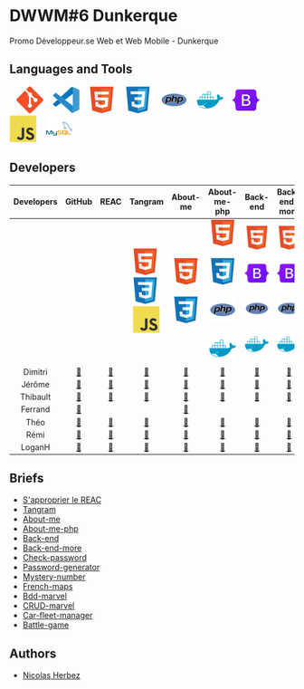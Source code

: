 # DWWM#6 Dunkerque

Promo Développeur.se Web et Web Mobile - Dunkerque

## Languages and Tools

&nbsp;&nbsp;
![img_git](./profile/img/git.svg)
&nbsp;&nbsp;
![img_vscode](./profile/img/vscode.svg)
&nbsp;&nbsp;
![img_html](./profile/img/html.svg)
&nbsp;&nbsp;
![img_css](./profile/img/css.svg)
&nbsp;&nbsp;
![img_php](./profile/img/php.svg)
&nbsp;&nbsp;
![img_docker](./profile/img/docker.svg)
&nbsp;&nbsp;
![img_bootstrap](./profile/img/bootstrap.svg)
&nbsp;&nbsp;
![img_javascript](./profile/img/javascript.svg)
&nbsp;&nbsp;
![img_mysql](./profile/img/mysql.svg)
<!-- &nbsp;&nbsp;
![img_wordpress](./profile/img/wordpress.svg) -->

## Developers

| Developers | GitHub | REAC | Tangram | About-me | About-me-php | Back-end | Back-end-more | Check-password | Password-generator | Mystery-number | French-maps | Bdd-marvel | CRUD-marvel | Car-fleet-manager | Battle-game |
| :----: | :----: | :----: | :----: | :----: | :----: | :----: | :----: | :----: | :----: | :----: | :----: | :----: | :----: | :----: | :----: |
|  |  |  | ![img_html](./profile/img/html.svg)&nbsp;![img_css](./profile/img/css.svg)&nbsp;![img_css](./profile/img/javascript.svg) | ![img_html](./profile/img/html.svg)&nbsp;![img_css](./profile/img/css.svg) | ![img_html](./profile/img/html.svg)&nbsp;![img_css](./profile/img/css.svg)&nbsp;![img_php](./profile/img/php.svg)&nbsp;![img_docker](./profile/img/docker.svg) | ![img_html](./profile/img/html.svg)&nbsp;![img_bootstrap](./profile/img/bootstrap.svg)&nbsp;![img_php](./profile/img/php.svg)&nbsp;![img_docker](./profile/img/docker.svg) | ![img_html](./profile/img/html.svg)&nbsp;![img_bootstrap](./profile/img/bootstrap.svg)&nbsp;![img_php](./profile/img/php.svg)&nbsp;![img_docker](./profile/img/docker.svg) | ![img_html](./profile/img/html.svg)&nbsp;![img_bootstrap](./profile/img/bootstrap.svg)&nbsp;![img_php](./profile/img/php.svg)&nbsp;![img_docker](./profile/img/docker.svg) | ![img_html](./profile/img/html.svg)&nbsp;![img_css](./profile/img/css.svg)&nbsp;![img_bootstrap](./profile/img/bootstrap.svg)&nbsp;![img_css](./profile/img/javascript.svg) | ![img_html](./profile/img/html.svg)&nbsp;![img_css](./profile/img/css.svg)&nbsp;![img_bootstrap](./profile/img/bootstrap.svg)&nbsp;![img_css](./profile/img/javascript.svg) | ![img_html](./profile/img/html.svg)&nbsp;![img_css](./profile/img/css.svg)&nbsp;![img_bootstrap](./profile/img/bootstrap.svg)&nbsp;![img_css](./profile/img/javascript.svg) | ![img_mysql](./profile/img/mysql.svg)&nbsp;![img_docker](./profile/img/docker.svg) | ![img_php](./profile/img/php.svg)&nbsp;![img_mysql](./profile/img/mysql.svg)&nbsp;![img_docker](./profile/img/docker.svg) | ![img_php](./profile/img/php.svg)&nbsp;![img_mysql](./profile/img/mysql.svg)&nbsp;![img_docker](./profile/img/docker.svg) |  |
| Dimitri | <a href="https://github.com/TDxDimitri">🔗</a> | <a href="https://github.com/DWWM-2-Dunkerque/reac-td">🔗</a> | <a href="https://github.com/DWWM-2-Dunkerque/tangram-td">🔗</a> | <a href="https://github.com/DWWM-2-Dunkerque/about-me-td">🔗</a> | <a href="https://github.com/DWWM-2-Dunkerque/about-me-php-td">🔗</a> | <a href="https://github.com/DWWM-2-Dunkerque/back-end-td">🔗</a> | <a href="https://github.com/DWWM-2-Dunkerque/back-end-more-td">🔗</a> | <a href="https://github.com/DWWM-2-Dunkerque/check-password-td">🔗</a> | <a href="https://github.com/DWWM-2-Dunkerque/password-generator-td">🔗</a> | <a href="https://github.com/DWWM-2-Dunkerque/mystery-number-td">🔗</a> | <a href="https://github.com/DWWM-2-Dunkerque/french-maps-td">🔗</a> | <a href="https://github.com/DWWM-2-Dunkerque/bdd-marvel-td">🔗</a> | <a href="https://github.com/DWWM-2-Dunkerque/crud-marvel-td">🔗</a> | <a href="https://github.com/DWWM-2-Dunkerque/car-fleet-manager-td">🔗</a> |  |
| Jérôme | <a href="https://github.com/GuidtJ">🔗</a> | <a href="https://github.com/DWWM-2-Dunkerque/reac-gj">🔗</a> | <a href="https://github.com/DWWM-2-Dunkerque/tangram-gj">🔗</a> | <a href="https://github.com/DWWM-2-Dunkerque/about-me-gj">🔗</a> | <a href="https://github.com/DWWM-2-Dunkerque/about-me-php-gj">🔗</a> | <a href="https://github.com/DWWM-2-Dunkerque/back-end-gj">🔗</a> | <a href="https://github.com/DWWM-2-Dunkerque/back-end-more-gj">🔗</a> | <a href="https://github.com/DWWM-2-Dunkerque/check-password-gj">🔗</a> | <a href="https://github.com/DWWM-2-Dunkerque/password-generator-gj">🔗</a> | <a href="https://github.com/DWWM-2-Dunkerque/mystery-number-gj">🔗</a> | <a href="https://github.com/DWWM-2-Dunkerque/french-maps-gj">🔗</a> | <a href="https://github.com/DWWM-2-Dunkerque/bdd-marvel-gj">🔗</a> | <a href="https://github.com/DWWM-2-Dunkerque/crud-marvel-gj">🔗</a> | <a href="https://github.com/DWWM-2-Dunkerque/car-fleet-manager-gj">🔗</a> |  |
| Thibault | <a href="https://github.com/Nightct">🔗</a> | <a href="https://github.com/DWWM-2-Dunkerque/reac-ct">🔗</a> | <a href="https://github.com/DWWM-2-Dunkerque/tangram-ct">🔗</a> | <a href="https://github.com/DWWM-2-Dunkerque/about-me-ct">🔗</a> | <a href="https://github.com/DWWM-2-Dunkerque/about-me-php-ct">🔗</a> | <a href="https://github.com/DWWM-2-Dunkerque/back-end-ct">🔗</a> | <a href="https://github.com/DWWM-2-Dunkerque/back-end-more-ct">🔗</a> | <a href="https://github.com/DWWM-2-Dunkerque/check-password-ct">🔗</a> | <a href="https://github.com/DWWM-2-Dunkerque/password-generator-ct">🔗</a> | <a href="https://github.com/DWWM-2-Dunkerque/mystery-number-ct">🔗</a> | <a href="https://github.com/DWWM-2-Dunkerque/french-maps-ct">🔗</a> | <a href="https://github.com/DWWM-2-Dunkerque/bdd-marvel-ct">🔗</a> | <a href="https://github.com/DWWM-2-Dunkerque/crud-marvel-ct">🔗</a> | <a href="https://github.com/DWWM-2-Dunkerque/car-fleet-manager-ct">🔗</a> |  |
| Ferrand | <a href="https://github.com/ferrand333">🔗</a> |  |  | <a href="https://github.com/DWWM-2-Dunkerque/about-me-nf">🔗</a> |  |  |  |  |  |  |  | <a href="https://github.com/DWWM-2-Dunkerque/bdd-marvel-nf">🔗</a> |  |  |  |
| Théo | <a href="https://github.com/FeverTheo">🔗</a> | <a href="https://github.com/DWWM-2-Dunkerque/reac-ft">🔗</a> | <a href="https://github.com/DWWM-2-Dunkerque/tangram-ft">🔗</a> | <a href="https://github.com/DWWM-2-Dunkerque/about-me-ft">🔗</a> | <a href="https://github.com/DWWM-2-Dunkerque/about-me-php-ft">🔗</a> | <a href="https://github.com/DWWM-2-Dunkerque/back-end-ft">🔗</a> | <a href="https://github.com/DWWM-2-Dunkerque/back-end-more-ft">🔗</a> | <a href="https://github.com/DWWM-2-Dunkerque/check-password-ft">🔗</a> | <a href="https://github.com/DWWM-2-Dunkerque/password-generator-ft">🔗</a> | <a href="https://github.com/DWWM-2-Dunkerque/mystery-number-ft">🔗</a> | <a href="https://github.com/DWWM-2-Dunkerque/french-maps-ft">🔗</a> | <a href="https://github.com/DWWM-2-Dunkerque/bdd-marvel-ft">🔗</a> | <a href="https://github.com/DWWM-2-Dunkerque/crud-marvel-ft">🔗</a> | <a href="https://github.com/DWWM-2-Dunkerque/car-fleet-manager-ft">🔗</a> |  |
| Rémi | <a href="https://github.com/Remi59430">🔗</a> | <a href="https://github.com/DWWM-2-Dunkerque/reac-pr">🔗</a> | <a href="https://github.com/DWWM-2-Dunkerque/tangram-pr">🔗</a> | <a href="https://github.com/DWWM-2-Dunkerque/about-me-pr">🔗</a> | <a href="https://github.com/DWWM-2-Dunkerque/about-me-php-pr">🔗</a> | <a href="https://github.com/DWWM-2-Dunkerque/back-end-pr">🔗</a> | <a href="https://github.com/DWWM-2-Dunkerque/back-end-more-pr">🔗</a> | <a href="https://github.com/DWWM-2-Dunkerque/check-password-pr">🔗</a> | <a href="https://github.com/DWWM-2-Dunkerque/password-generator-pr">🔗</a> | <a href="https://github.com/DWWM-2-Dunkerque/mystery-number-pr">🔗</a> | <a href="https://github.com/DWWM-2-Dunkerque/french-maps-pr">🔗</a> | <a href="https://github.com/DWWM-2-Dunkerque/bdd-marvel-pr">🔗</a> | <a href="https://github.com/DWWM-2-Dunkerque/crud-marvel-pr">🔗</a> | <a href="https://github.com/DWWM-2-Dunkerque/car-fleet-manager-pr">🔗</a> |  |
| LoganH | <a href="https://github.com/Lolodezil">🔗</a> | <a href="https://github.com/DWWM-2-Dunkerque/reac-hl">🔗</a> | <a href="https://github.com/DWWM-2-Dunkerque/tangram-hl">🔗</a> | <a href="https://github.com/DWWM-2-Dunkerque/about-me-hl">🔗</a> | <a href="https://github.com/DWWM-2-Dunkerque/about-me-php-hl">🔗</a> | <a href="https://github.com/DWWM-2-Dunkerque/back-end-hl">🔗</a> | <a href="https://github.com/DWWM-2-Dunkerque/back-end-more-hl">🔗</a> | <a href="https://github.com/DWWM-2-Dunkerque/check-password-hl">🔗</a> | <a href="https://github.com/DWWM-2-Dunkerque/password-generator-hl">🔗</a> | <a href="https://github.com/DWWM-2-Dunkerque/mystery-number-hl">🔗</a> | <a href="https://github.com/DWWM-2-Dunkerque/french-maps-hl">🔗</a> | <a href="https://github.com/DWWM-2-Dunkerque/bdd-marvel-hl">🔗</a> | <a href="https://github.com/DWWM-2-Dunkerque/crud-marvel-hl">🔗</a> | <a href="https://github.com/DWWM-2-Dunkerque/car-fleet-manager-hl">🔗</a> |  |

## Briefs

- [S'approprier le REAC](https://github.com/DWWM-2-Dunkerque/reac)
- [Tangram](https://github.com/DWWM-2-Dunkerque/tangram)
- [About-me](https://github.com/DWWM-2-Dunkerque/about-me)
- [About-me-php](https://github.com/DWWM-2-Dunkerque/about-me-php)
- [Back-end](https://github.com/DWWM-2-Dunkerque/back-end)
- [Back-end-more](https://github.com/DWWM-2-Dunkerque/back-end-more)
- [Check-password](https://github.com/DWWM-2-Dunkerque/check-password)
- [Password-generator](https://github.com/DWWM-2-Dunkerque/password-generator)
- [Mystery-number](https://github.com/DWWM-2-Dunkerque/mystery-number)
- [French-maps](https://github.com/DWWM-2-Dunkerque/french-maps)
- [Bdd-marvel](https://github.com/DWWM-2-Dunkerque/bdd-marvel)
- [CRUD-marvel](https://github.com/DWWM-2-Dunkerque/crud-marvel)
- [Car-fleet-manager](https://github.com/DWWM-2-Dunkerque/car-fleet-manager)
- [Battle-game](https://github.com/DWWM-2-Dunkerque/battle-game)

## Authors

* [Nicolas Herbez](https://github.com/nicolas-herbez)
